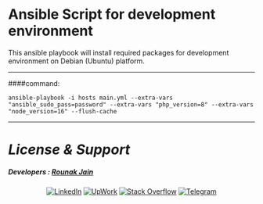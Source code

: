 # Ansible Script for development environment

This ansible playbook will install required packages for development environment on Debian (Ubuntu) platform.

--------------------------------------------------------


####command:

```
ansible-playbook -i hosts main.yml --extra-vars "ansible_sudo_pass=password" --extra-vars "php_version=8" --extra-vars "node_version=16" --flush-cache
```

--------------------------------------------------------

# _License & Support_
##### _Developers : [Rounak Jain](mailto:jainrounak1997@outlook.com)_
<div align=center>
    <a href="https://www.linkedin.com/in/rounak-jain-devops/"><img src="https://img.shields.io/badge/Linkedin-0077b5?style=flat&logo=linkedin" alt="LinkedIn" /></a>
    <a href="https://www.upwork.com/freelancers/~01ef046d4e14ed4536"><img src="https://img.shields.io/badge/Upwork-494949?style=flat&logo=upwork" alt="UpWork" /></a>
    <a href="https://stackoverflow.com/users/15105759/rounak-jain"><img src="https://img.shields.io/badge/Stack Overflow-f48024?style=flat&logo=stackoverflow&logoColor=white" alt="Stack Overflow" /></a>
    <a href="https://t.me/iamrjrocks"><img src="https://img.shields.io/badge/Telegram-0088cc?style=flat&logo=telegram" alt="Telegram" /></a>
</div>